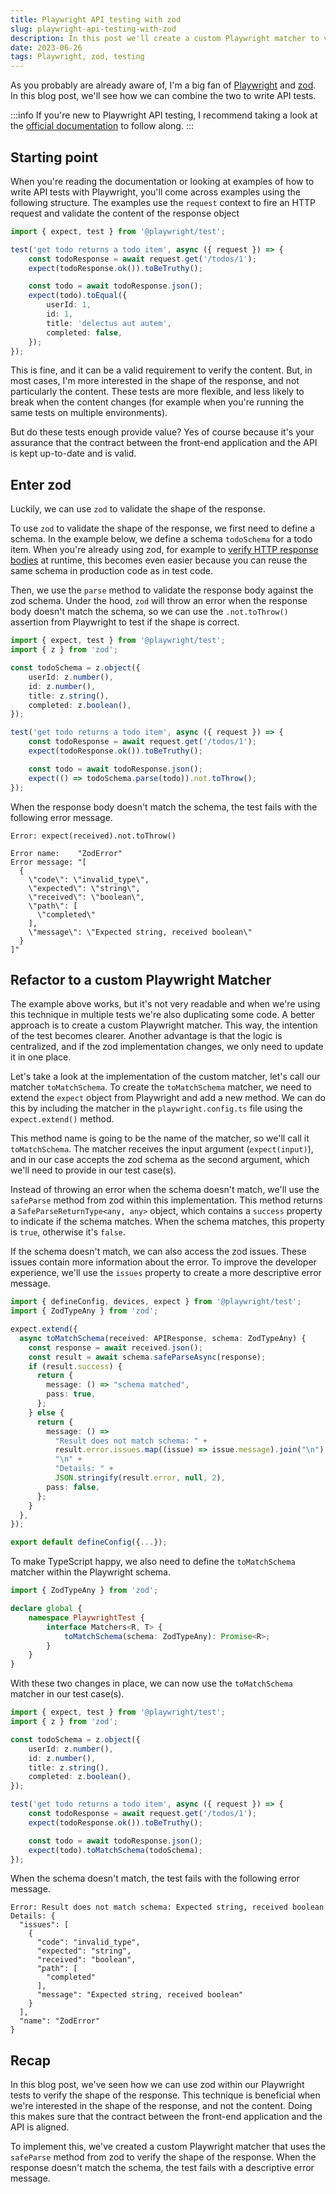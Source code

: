 ```yaml
---
title: Playwright API testing with zod
slug: playwright-api-testing-with-zod
description: In this post we'll create a custom Playwright matcher to validate the shape of the response body using the zod library. This way, we make sure that the contract between the front-end application and the API is valid.
date: 2023-06-26
tags: Playwright, zod, testing
---
```


As you probably are already aware of, I'm a big fan of [Playwright](https://playwright.dev/) and [zod](https://zod.dev/).
In this blog post, we'll see how we can combine the two to write API tests.

:::info
If you're new to Playwright API testing, I recommend taking a look at the [official documentation](https://playwright.dev/docs/api-testing) to follow along.
:::

## Starting point

When you're reading the documentation or looking at examples of how to write API tests with Playwright, you'll come across examples using the following structure. The examples use the `request` context to fire an HTTP request and validate the content of the response object

```ts:todo.test.ts
import { expect, test } from '@playwright/test';

test('get todo returns a todo item', async ({ request }) => {
    const todoResponse = await request.get('/todos/1');
    expect(todoResponse.ok()).toBeTruthy();

    const todo = await todoResponse.json();
    expect(todo).toEqual({
        userId: 1,
        id: 1,
        title: 'delectus aut autem',
        completed: false,
    });
});
```

This is fine, and it can be a valid requirement to verify the content.
But, in most cases, I'm more interested in the shape of the response, and not particularly the content.
These tests are more flexible, and less likely to break when the content changes (for example when you're running the same tests on multiple environments).

But do these tests enough provide value?
Yes of course because it's your assurance that the contract between the front-end application and the API is kept up-to-date and is valid.

## Enter zod

Luckily, we can use `zod` to validate the shape of the response.

To use `zod` to validate the shape of the response, we first need to define a schema.
In the example below, we define a schema `todoSchema` for a todo item.
When you're already using zod, for example to [verify HTTP response bodies](../why-we-should-verify-http-response-bodies-and-why-we-should-use-zod-for-this/index.md) at runtime, this becomes even easier because you can reuse the same schema in production code as in test code.

Then, we use the `parse` method to validate the response body against the zod schema.
Under the hood, `zod` will throw an error when the response body doesn't match the schema, so we can use the `.not.toThrow()` assertion from Playwright to test if the shape is correct.

```ts:todo.test.ts
import { expect, test } from '@playwright/test';
import { z } from 'zod';

const todoSchema = z.object({
    userId: z.number(),
    id: z.number(),
    title: z.string(),
    completed: z.boolean(),
});

test('get todo returns a todo item', async ({ request }) => {
    const todoResponse = await request.get('/todos/1');
    expect(todoResponse.ok()).toBeTruthy();

    const todo = await todoResponse.json();
    expect(() => todoSchema.parse(todo)).not.toThrow();
});
```

When the response body doesn't match the schema, the test fails with the following error message.

```text
Error: expect(received).not.toThrow()

Error name:    "ZodError"
Error message: "[
  {
    \"code\": \"invalid_type\",
    \"expected\": \"string\",
    \"received\": \"boolean\",
    \"path\": [
      \"completed\"
    ],
    \"message\": \"Expected string, received boolean\"
  }
]"
```

## Refactor to a custom Playwright Matcher

The example above works, but it's not very readable and when we're using this technique in multiple tests we're also duplicating some code.
A better approach is to create a custom Playwright matcher.
This way, the intention of the test becomes clearer.
Another advantage is that the logic is centralized, and if the zod implementation changes, we only need to update it in one place.

Let's take a look at the implementation of the custom matcher, let's call our matcher `toMatchSchema`.
To create the `toMatchSchema` matcher, we need to extend the `expect` object from Playwright and add a new method.
We can do this by including the matcher in the `playwright.config.ts` file using the `expect.extend()` method.

This method name is going to be the name of the matcher, so we'll call it `toMatchSchema`.
The matcher receives the input argument (`expect(input)`), and in our case accepts the zod schema as the second argument, which we'll need to provide in our test case(s).

Instead of throwing an error when the schema doesn't match, we'll use the `safeParse` method from zod within this implementation.
This method returns a `SafeParseReturnType<any, any>` object, which contains a `success` property to indicate if the schema matches.
When the schema matches, this property is `true`, otherwise it's `false`.

If the schema doesn't match, we can also access the zod issues.
These issues contain more information about the error.
To improve the developer experience, we'll use the `issues` property to create a more descriptive error message.

```ts:playwright.config.ts
import { defineConfig, devices, expect } from '@playwright/test';
import { ZodTypeAny } from 'zod';

expect.extend({
  async toMatchSchema(received: APIResponse, schema: ZodTypeAny) {
    const response = await received.json();
    const result = await schema.safeParseAsync(response);
    if (result.success) {
      return {
        message: () => "schema matched",
        pass: true,
      };
    } else {
      return {
        message: () =>
          "Result does not match schema: " +
          result.error.issues.map((issue) => issue.message).join("\n") +
          "\n" +
          "Details: " +
          JSON.stringify(result.error, null, 2),
        pass: false,
      };
    }
  },
});

export default defineConfig({...});
```

To make TypeScript happy, we also need to define the `toMatchSchema` matcher within the Playwright schema.

```ts:global.d.ts
import { ZodTypeAny } from 'zod';

declare global {
    namespace PlaywrightTest {
        interface Matchers<R, T> {
            toMatchSchema(schema: ZodTypeAny): Promise<R>;
        }
    }
}
```

With these two changes in place, we can now use the `toMatchSchema` matcher in our test case(s).

```ts:todo.test.ts
import { expect, test } from '@playwright/test';
import { z } from 'zod';

const todoSchema = z.object({
	userId: z.number(),
	id: z.number(),
	title: z.string(),
	completed: z.boolean(),
});

test('get todo returns a todo item', async ({ request }) => {
	const todoResponse = await request.get('/todos/1');
	expect(todoResponse.ok()).toBeTruthy();

	const todo = await todoResponse.json();
	expect(todo).toMatchSchema(todoSchema);
});
```

When the schema doesn't match, the test fails with the following error message.

```text
Error: Result does not match schema: Expected string, received boolean
Details: {
  "issues": [
    {
      "code": "invalid_type",
      "expected": "string",
      "received": "boolean",
      "path": [
        "completed"
      ],
      "message": "Expected string, received boolean"
    }
  ],
  "name": "ZodError"
}
```

## Recap

In this blog post, we've seen how we can use zod within our Playwright tests to verify the shape of the response.
This technique is beneficial when we're interested in the shape of the response, and not the content.
Doing this makes sure that the contract between the front-end application and the API is aligned.

To implement this, we've created a custom Playwright matcher that uses the `safeParse` method from zod to verify the shape of the response.
When the response doesn't match the schema, the test fails with a descriptive error message.
